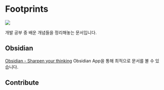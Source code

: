 # Footprints

![](https://i.imgur.com/t7LLzCs.png)

개발 공부 중 배운 개념들을 정리해놓는 문서입니다.

## Obsidian
[Obsidian - Sharpen your thinking](https://obsidian.md/)
Obsidian App을 통해 최적으로 문서를 볼 수 있습니다.

## Contribute